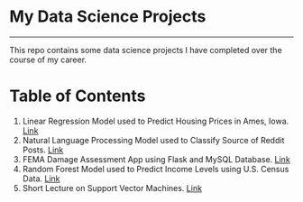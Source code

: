 # My Data Science Projects
----
This repo contains some data science projects I have completed over the course of my career.  

# Table of Contents

1. Linear Regression Model used to Predict Housing Prices in Ames, Iowa. [Link](Linear-Regression-Housing)
2. Natural Language Processing Model used to Classify Source of Reddit Posts. [Link](NLP-Reddit)
3. FEMA Damage Assessment App using Flask and MySQL Database. [Link](FEMA-Damage-Assessment)
4. Random Forest Model used to Predict Income Levels using U.S. Census Data. [Link](Random-Forest-Wage-Level-Predictions)
5. Short Lecture on Support Vector Machines. [Link](Support-Vector-Machines)
